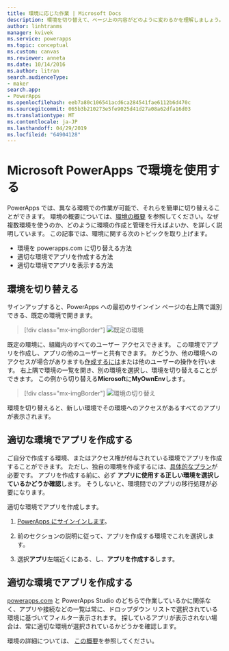 ```yaml
---
title: 環境に応じた作業 | Microsoft Docs
description: 環境を切り替えて、ページ上の内容がどのように変わるかを理解しましょう。
author: linhtranms
manager: kvivek
ms.service: powerapps
ms.topic: conceptual
ms.custom: canvas
ms.reviewer: anneta
ms.date: 10/14/2016
ms.author: litran
search.audienceType:
- maker
search.app:
- PowerApps
ms.openlocfilehash: eeb7a80c106541acd6ca284541fae6112b6d470c
ms.sourcegitcommit: 065b3b210273e5fe9025d41d27a08a62dfa16d03
ms.translationtype: MT
ms.contentlocale: ja-JP
ms.lasthandoff: 04/29/2019
ms.locfileid: "64904128"
---
```

# <a name="working-with-environments-and-microsoft-powerapps"></a>Microsoft PowerApps で環境を使用する
PowerApps では、異なる環境での作業が可能で、それらを簡単に切り替えることができます。 環境の概要については、[環境の概要](../../administrator/environments-overview.md) を参照してください。なぜ複数環境を使うのか、どのように環境の作成と管理を行えばよいか、を詳しく説明しています。 この記事では、環境に関する次のトピックを取り上げます。

- 環境を powerapps.com に切り替える方法
- 適切な環境でアプリを作成する方法
- 適切な環境でアプリを表示する方法

## <a name="switch-the-environment"></a>環境を切り替える
サインアップすると、PowerApps への最初のサインイン ページの右上隅で識別できる、既定の環境で開きます。

> [!div class="mx-imgBorder"]
> ![既定の環境](./media/working-with-environments/env-dropdown.png)

既定の環境に、組織内のすべてのユーザー アクセスできます。 この環境でアプリを作成し、アプリの他のユーザーと共有できます。 かどうか、他の環境へのアクセスが場合がありますも[作成するには](../../administrator/environments-administration.md)または他のユーザーの操作を行います。 右上隅で環境の一覧を開き、別の環境を選択し、環境を切り替えることができます。 この例から切り替える**Microsoft**に**MyOwnEnv**します。

> [!div class="mx-imgBorder"]
> ![環境の切り替え](./media/working-with-environments/switch-environment.png)

環境を切り替えると、新しい環境でその環境へのアクセスがあるすべてのアプリが表示されます。

## <a name="create-apps-in-the-right-environment"></a>適切な環境でアプリを作成する
ご自分で作成する環境、またはアクセス権が付与されている環境でアプリを作成することができます。 ただし、独自の環境を作成するには、[具体的なプラン](../../administrator/pricing-billing-skus.md)が必要です。 アプリを作成する前に、必ず **アプリに使用する正しい環境を選択しているかどうか確認**します。 そうしないと、環境間でのアプリの移行処理が必要になります。

適切な環境でアプリを作成します。

1. [PowerApps にサインインします](http://web.powerapps.com?utm_source=padocs&utm_medium=linkinadoc&utm_campaign=referralsfromdoc)。

1. 前のセクションの説明に従って、アプリを作成する環境でこれを選択します。

1. 選択**アプリ**左端近くにある、し、**アプリを作成する**します。

## <a name="view-apps-in-the-right-environment"></a>適切な環境でアプリを作成する
[powerapps.com](http://web.powerapps.com?utm_source=padocs&utm_medium=linkinadoc&utm_campaign=referralsfromdoc) と PowerApps Studio のどちらで作業しているかに関係なく、アプリや接続などの一覧は常に、ドロップダウン リストで選択されている環境に基づいてフィルター表示されます。 探しているアプリが表示されない場合は、常に適切な環境が選択されているかどうかを確認します。

環境の詳細については、 [この概要](../../administrator/environments-overview.md)を参照してください。
